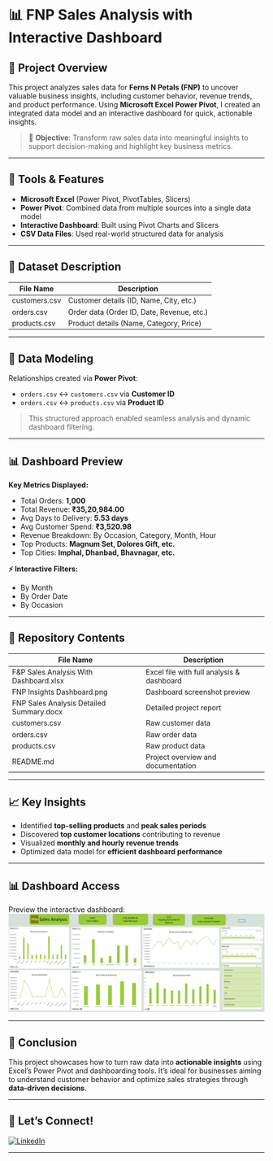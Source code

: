# 📊 FNP Sales Analysis with Interactive Dashboard

## 🚀 Project Overview  
This project analyzes sales data for **Ferns N Petals (FNP)** to uncover valuable business insights, including customer behavior, revenue trends, and product performance. Using **Microsoft Excel Power Pivot**, I created an integrated data model and an interactive dashboard for quick, actionable insights.

> 🔎 **Objective**: Transform raw sales data into meaningful insights to support decision-making and highlight key business metrics.

---

## 🧰 Tools & Features

- **Microsoft Excel** (Power Pivot, PivotTables, Slicers)  
- **Power Pivot**: Combined data from multiple sources into a single data model  
- **Interactive Dashboard**: Built using Pivot Charts and Slicers  
- **CSV Data Files**: Used real-world structured data for analysis  

---

## 📁 Dataset Description

| File Name        | Description                               |
|------------------|-------------------------------------------|
| customers.csv    | Customer details (ID, Name, City, etc.)   |
| orders.csv       | Order data (Order ID, Date, Revenue, etc.)|
| products.csv     | Product details (Name, Category, Price)   |

---

## 📌 Data Modeling

Relationships created via **Power Pivot**:  
- `orders.csv` ↔ `customers.csv` via **Customer ID**  
- `orders.csv` ↔ `products.csv` via **Product ID**

> This structured approach enabled seamless analysis and dynamic dashboard filtering.

---

## 📊 Dashboard Preview

**Key Metrics Displayed:**
- Total Orders: **1,000**
- Total Revenue: **₹35,20,984.00**
- Avg Days to Delivery: **5.53 days**
- Avg Customer Spend: **₹3,520.98**
- Revenue Breakdown: By Occasion, Category, Month, Hour
- Top Products: **Magnum Set, Dolores Gift, etc.**
- Top Cities: **Imphal, Dhanbad, Bhavnagar, etc.**

**⚡ Interactive Filters:**
- By Month  
- By Order Date  
- By Occasion  

---

## 📂 Repository Contents

| File Name                               | Description                             |
|----------------------------------------|-----------------------------------------|
| F&P Sales Analysis With Dashboard.xlsx | Excel file with full analysis & dashboard |
| FNP Insights Dashboard.png             | Dashboard screenshot preview             |
| FNP Sales Analysis Detailed Summary.docx | Detailed project report                  |
| customers.csv                          | Raw customer data                        |
| orders.csv                             | Raw order data                           |
| products.csv                           | Raw product data                         |
| README.md                              | Project overview and documentation      |

---

## 📈 Key Insights

- Identified **top-selling products** and **peak sales periods**
- Discovered **top customer locations** contributing to revenue
- Visualized **monthly and hourly revenue trends**
- Optimized data model for **efficient dashboard performance**

---

## 📊 Dashboard Access  
Preview the interactive dashboard:  
![FNP Insights Dashboard](FNP%20Insights%20Dashboard.png)

---

## 🏁 Conclusion

This project showcases how to turn raw data into **actionable insights** using Excel’s Power Pivot and dashboarding tools. It’s ideal for businesses aiming to understand customer behavior and optimize sales strategies through **data-driven decisions**.

---

## 💼 Let’s Connect!

[![LinkedIn](https://img.shields.io/badge/LinkedIn-Connect-blue?style=for-the-badge&logo=linkedin)](https://www.linkedin.com/in/rudreshtomar5)

---
